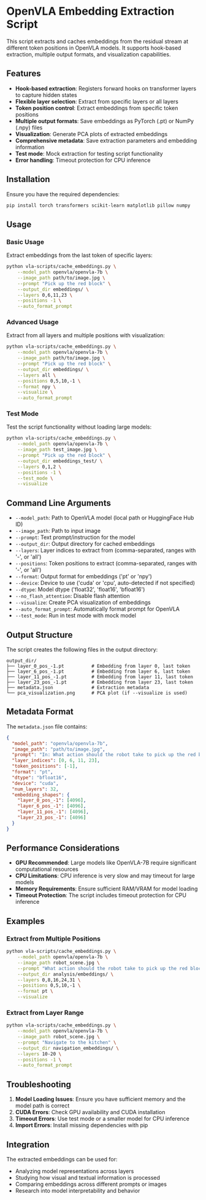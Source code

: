# OpenVLA Embedding Extraction Script

This script extracts and caches embeddings from the residual stream at different token positions in OpenVLA models. It supports hook-based extraction, multiple output formats, and visualization capabilities.

## Features

- **Hook-based extraction**: Registers forward hooks on transformer layers to capture hidden states
- **Flexible layer selection**: Extract from specific layers or all layers
- **Token position control**: Extract embeddings from specific token positions
- **Multiple output formats**: Save embeddings as PyTorch (.pt) or NumPy (.npy) files
- **Visualization**: Generate PCA plots of extracted embeddings
- **Comprehensive metadata**: Save extraction parameters and embedding information
- **Test mode**: Mock extraction for testing script functionality
- **Error handling**: Timeout protection for CPU inference

## Installation

Ensure you have the required dependencies:

```bash
pip install torch transformers scikit-learn matplotlib pillow numpy
```

## Usage

### Basic Usage

Extract embeddings from the last token of specific layers:

```bash
python vla-scripts/cache_embeddings.py \
    --model_path openvla/openvla-7b \
    --image_path path/to/image.jpg \
    --prompt "Pick up the red block" \
    --output_dir embeddings/ \
    --layers 0,6,11,23 \
    --positions -1 \
    --auto_format_prompt
```

### Advanced Usage

Extract from all layers and multiple positions with visualization:

```bash
python vla-scripts/cache_embeddings.py \
    --model_path openvla/openvla-7b \
    --image_path path/to/image.jpg \
    --prompt "Pick up the red block" \
    --output_dir embeddings/ \
    --layers all \
    --positions 0,5,10,-1 \
    --format npy \
    --visualize \
    --auto_format_prompt
```

### Test Mode

Test the script functionality without loading large models:

```bash
python vla-scripts/cache_embeddings.py \
    --model_path openvla/openvla-7b \
    --image_path test_image.jpg \
    --prompt "Pick up the red block" \
    --output_dir embeddings_test/ \
    --layers 0,1,2 \
    --positions -1 \
    --test_mode \
    --visualize
```

## Command Line Arguments

- `--model_path`: Path to OpenVLA model (local path or HuggingFace Hub ID)
- `--image_path`: Path to input image
- `--prompt`: Text prompt/instruction for the model
- `--output_dir`: Output directory for cached embeddings
- `--layers`: Layer indices to extract from (comma-separated, ranges with '-', or 'all')
- `--positions`: Token positions to extract (comma-separated, ranges with '-', or 'all')
- `--format`: Output format for embeddings ('pt' or 'npy')
- `--device`: Device to use ('cuda' or 'cpu', auto-detected if not specified)
- `--dtype`: Model dtype ('float32', 'float16', 'bfloat16')
- `--no_flash_attention`: Disable flash attention
- `--visualize`: Create PCA visualization of embeddings
- `--auto_format_prompt`: Automatically format prompt for OpenVLA
- `--test_mode`: Run in test mode with mock model

## Output Structure

The script creates the following files in the output directory:

```
output_dir/
├── layer_0_pos_-1.pt          # Embedding from layer 0, last token
├── layer_6_pos_-1.pt          # Embedding from layer 6, last token
├── layer_11_pos_-1.pt         # Embedding from layer 11, last token
├── layer_23_pos_-1.pt         # Embedding from layer 23, last token
├── metadata.json              # Extraction metadata
└── pca_visualization.png      # PCA plot (if --visualize is used)
```

## Metadata Format

The `metadata.json` file contains:

```json
{
  "model_path": "openvla/openvla-7b",
  "image_path": "path/to/image.jpg",
  "prompt": "In: What action should the robot take to pick up the red block?\nOut:",
  "layer_indices": [0, 6, 11, 23],
  "token_positions": [-1],
  "format": "pt",
  "dtype": "bfloat16",
  "device": "cuda",
  "num_layers": 32,
  "embedding_shapes": {
    "layer_0_pos_-1": [4096],
    "layer_6_pos_-1": [4096],
    "layer_11_pos_-1": [4096],
    "layer_23_pos_-1": [4096]
  }
}
```

## Performance Considerations

- **GPU Recommended**: Large models like OpenVLA-7B require significant computational resources
- **CPU Limitations**: CPU inference is very slow and may timeout for large models
- **Memory Requirements**: Ensure sufficient RAM/VRAM for model loading
- **Timeout Protection**: The script includes timeout protection for CPU inference

## Examples

### Extract from Multiple Positions

```bash
python vla-scripts/cache_embeddings.py \
    --model_path openvla/openvla-7b \
    --image_path robot_scene.jpg \
    --prompt "What action should the robot take to pick up the red block?" \
    --output_dir analysis/embeddings/ \
    --layers 0,8,16,24,31 \
    --positions 0,5,10,-1 \
    --format pt \
    --visualize
```

### Extract from Layer Range

```bash
python vla-scripts/cache_embeddings.py \
    --model_path openvla/openvla-7b \
    --image_path robot_scene.jpg \
    --prompt "Navigate to the kitchen" \
    --output_dir navigation_embeddings/ \
    --layers 10-20 \
    --positions -1 \
    --auto_format_prompt
```

## Troubleshooting

1. **Model Loading Issues**: Ensure you have sufficient memory and the model path is correct
2. **CUDA Errors**: Check GPU availability and CUDA installation
3. **Timeout Errors**: Use test mode or a smaller model for CPU inference
4. **Import Errors**: Install missing dependencies with pip

## Integration

The extracted embeddings can be used for:

- Analyzing model representations across layers
- Studying how visual and textual information is processed
- Comparing embeddings across different prompts or images
- Research into model interpretability and behavior
